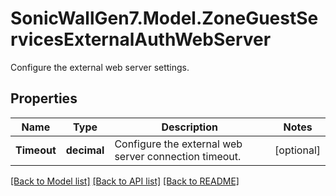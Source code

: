 # SonicWallGen7.Model.ZoneGuestServicesExternalAuthWebServer
Configure the external web server settings.

## Properties

Name | Type | Description | Notes
------------ | ------------- | ------------- | -------------
**Timeout** | **decimal** | Configure the external web server connection timeout. | [optional] 

[[Back to Model list]](../README.md#documentation-for-models) [[Back to API list]](../README.md#documentation-for-api-endpoints) [[Back to README]](../README.md)

